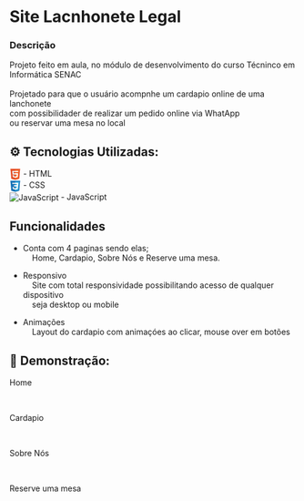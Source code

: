 # Site Lacnhonete Legal 


   ### Descrição
   Projeto feito em aula, no módulo de desenvolvimento do curso Técninco em Informática SENAC <br>
   <br>
   Projetado para que o usuário acompnhe um cardapio online de uma lanchonete <br>
   com possibilidader de realizar um pedido online via WhatApp<br>
   ou reservar uma mesa no local

## ⚙ Tecnologias Utilizadas:

<img align="center" alt="HTML" height="20" width="20" src="https://raw.githubusercontent.com/devicons/devicon/master/icons/html5/html5-original.svg"> - HTML <br>
<img align="center" alt="CSS" height="20" width="20" src="https://raw.githubusercontent.com/devicons/devicon/master/icons/css3/css3-original.svg"> - CSS <br>
<img align="center" alt="JavaScript" height="20" width="20" src="https://cdn.discordapp.com/attachments/879870124813856819/901961530839531580/javascript-map-javascript-javascript-icon-with-png-892806.png"> - JavaScript

## Funcionalidades 
  
- Conta com 4 paginas sendo elas;<br>
&nbsp; &nbsp;  Home, Cardapio, Sobre Nós e Reserve uma mesa.
- Responsivo<br>
&nbsp; &nbsp;  Site com total responsividade possibilitando acesso de qualquer dispositivo<br>
&nbsp; &nbsp;  seja desktop ou mobile

- Animações<br>
&nbsp; &nbsp; Layout do cardapio com animaçóes ao clicar, mouse over em botões


## 📸 Demonstração:
<p float="left">Home</p>
<img src=""/>
<p float="left">Cardapio</p>
<img src=""/>
<p float="left"></p>Sobre Nós</p>
<img src=""/>
<p float="left"></p>Reserve uma mesa</p>
<img src=""/>
